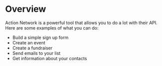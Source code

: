 # Overview

Action Network is a powerful tool that allows you to do a lot with their API.
Here are some examples of what you can do:

- Build a simple sign up form
- Create an event
- Create a fundraiser
- Send emails to your list
- Get information about your contacts

